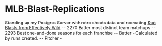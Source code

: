 # MLB-Blast-Replications

Standing up my Postgres Server with retro sheets data and recreating [Stat Blasts from Effectively Wild](https://effectivelywild.fandom.com/wiki/Stat_Blast#2019)
-- 2270 Batter most distinct team matchups
-- 2293 Best one-and-done seasons for each franchise
    -- Batter - Calculated by runs created.
    -- Pitcher - 
